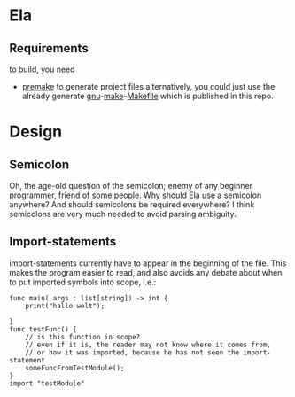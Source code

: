 # Ela
## Requirements
to build, you need
- [premake](https://premake.github.io/) to generate project files
alternatively, you could just use the already generate [gnu](https://www.gnu.org)-[make](https://www.gnu.org/software/make/)-[Makefile](https://www.gnu.org/software/make/manual/make.html) which is published in this repo. 
# Design

## Semicolon
Oh, the age-old question of the semicolon; enemy of any beginner programmer,
friend of some people. 
Why should Ela use a semicolon anywhere? And should semicolons be required everywhere?
I think semicolons are very much needed to avoid parsing ambiguity.

## Import-statements
import-statements currently have to appear in the beginning of the file.
This makes the program easier to read, and also avoids
any debate about when to put imported symbols into scope, i.e.:
```text
func main( args : list[string]) -> int {
    print("hallo welt");

}
func testFunc() {
    // is this function in scope?
    // even if it is, the reader may not know where it comes from,
    // or how it was imported, because he has not seen the import-statement
    someFuncFromTestModule();
}
import "testModule"
```
